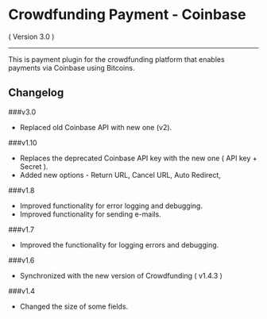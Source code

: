 Crowdfunding Payment - Coinbase
==========================
( Version 3.0 )
- - -

This is payment plugin for the crowdfunding platform that enables payments via Coinbase using Bitcoins.

Changelog
---------

###v3.0
* Replaced old Coinbase API with new one (v2).

###v1.10
* Replaces the deprecated Coinbase API key with the new one ( API key + Secret ).
* Added new options - Return URL, Cancel URL, Auto Redirect, 

###v1.8
* Improved functionality for error logging and debugging.
* Improved functionality for sending e-mails.

###v1.7
* Improved the functionality for logging errors and debugging. 

###v1.6
* Synchronized with the new version of Crowdfunding ( v1.4.3 )

###v1.4
* Changed the size of some fields.